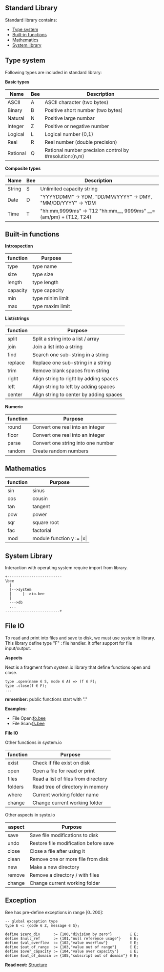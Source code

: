 ## Standard Library

Standard library contains:

* [Type system](#type-system)
* [Built-in functions](#built-in-functions)
* [Mathematics](#mathematics)
* [System library](#system-library)

## Type system

Following types are included in standard library:

**Basic types**

| Name        |Bee| Description
|-------------|---|-------------------------------------------------------------
| ASCII       |A  | ASCII character       (two bytes)
| Binary      |B  | Positive short number (two bytes)
| Natural     |N  | Positive large numbar 
| Integer     |Z  | Positive or negative number 
| Logical     |L  | Logical number {0,1}
| Real        |R  | Real number (double precision)
| Rational    |Q  | Rational number precision control by #resolution:(n,m)

**Composite types**

| Name        |Bee| Description
|-------------|---|-------------------------------------------------------------
| String      |S  | Unlimited capacity string
| Date        |D  | "YYYYDDMM" -> YDM, "DD/MM/YYYY" -> DMY, "MM/DD/YYYY" -> YDM
| Time        |T  | "hh:mm,9999ms" -> T12 "hh:mm__, 9999ms" __={am/pm} + {T12, T24}

## Built-in functions
 
**Introspection**

| function | Purpose
|----------|------------------------------------------ 
| type     | type name
| size     | type size 
| length   | type length 
| capacity | type capacity
| min      | type minim limit
| max      | type maxim limit
 
**List/strings**

| function     | Purpose
|----------|------------------------------------------ 
| split    | Split a string into a list / array
| join     | Join a list into a string 
| find     | Search one sub-string in a string
| replace  | Replace one sub-string in a string
| trim     | Remove blank spaces from string
| right    | Align string to right by adding spaces
| left     | Align string to left by adding spaces
| center   | Align string to center by adding spaces
 
**Numeric**
 
| function     | Purpose
|----------|------------------------------------------ 
| round    | Convert one real into an integer
| floor    | Convert one real into an integer
| parse    | Convert one string into one number
| random   | Create random numbers
 
## Mathematics

| function     | Purpose
|----------|------------------------------------------ 
| sin      | sinus 
| cos      | cousin
| tan      | tangent
| pow      | power
| sqr      | square root
| fac      | factorial
| mod      | module function y := \|x\|  

## System Library

Interaction with operating system require import from library.

```
+-------------------------
\bee 
  |
  |-->system
  |     |-->io.bee
  |
  --->db
  ...
-------------------------+  
```

## File IO

To read and print into files and save to disk, we must use system.io library. This library define type "F" : file handler. It offer support for file input/output.

**Aspects**

Next is a fragment from system.io library that define functions open and close.

```
type .open(name ∈ S, mode ∈ A) => (f ∈ F);
type .close(f ∈ F);
...

```
**remember:** public functions start with "."

**Examples:**

* File Open:[fo.bee](../demo/fo.bee)
* File Scan:[fs.bee](../demo/sc.bee) 

**File IO**

Other functions in system.io

| function    | Purpose
|---------|------------------------------------------ 
| exist   | Check if file exist on disk
| open    | Open a file for read or print
| files   | Read a list of files from directory
| folders | Read tree of directory in memory
| where   | Current working folder name 
| change  | Change current working folder

Other aspects in syste.io

| aspect  | Purpose
|---------|------------------------------------------ 
| save    | Save file modifications to disk
| undo    | Restore file modification before save
| close   | Close a file after using it
| clean   | Remove one or more file from disk
| new     | Make a new directory
| remove  | Remove a directory / with files
| change  | Change current working folder

## Exception
Bee has pre-define exceptions in range [0..200]:

```
-- global exception type
type E <: {code ∈ Z, message ∈ S};
```

```
define $zero_div      := {100,"division by zero"}        ∈ E;
define $null_ref      := {101,"null reference usage"}    ∈ E;
define $val_overflow  := {102,"value overflow"}          ∈ E;
define $out_of_range  := {103,"value out of range"}      ∈ E;
define $over_capacity := {104,"value over capacity"}     ∈ E;
define $out_of_domain := {105,"subscript out of domain"} ∈ E;
```

**Read next:** [Structure](structure.md)
